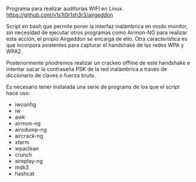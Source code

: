 Programa para realizar auditorías WIFI en Linux. https://github.com/v1s1t0r1sh3r3/airgeddon

Script en bash que permite poner la interfaz inalámbrica en modo monitor, sin necesidad de ejecutar otros programas como Airmon-NG para realizar esta acción, el propio Airgeddon se encarga de ello. Otra característica es que incorpora asistentes para capturar el handshake de las redes WPA y WPA2.

Posteriormente pñodremos realizar un crackeo offline de este handshake e intentar sacar la contraseña PSK de la red inalámbrica a través de diccionario de claves o fuerza bruta.

Es necesario tener instalada una serie de programs de los que el script hace uso: 
- iwconfig
- iw
- awk
- airmon-ng
- airodump-ng
- aircrack-ng
- xterm
- wpaclean
- crunch
- aireplay-ng
- mdk3
- hashcat




